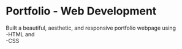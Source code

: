 # Portfolio - Web Development
Built a beautiful, aesthetic, and responsive portfolio webpage using<br>
-HTML and<br>
-CSS
